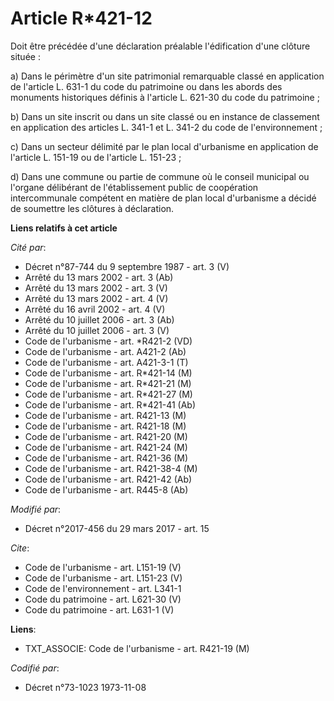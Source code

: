 # Article R*421-12

Doit être précédée d'une déclaration préalable l'édification d'une clôture située : 

a) Dans le périmètre d'un site patrimonial remarquable classé en application de l'article L. 631-1 du code du patrimoine ou
dans les abords des monuments historiques définis à l'article L. 621-30 du code du patrimoine ; 

b) Dans un site inscrit ou dans un site classé ou en instance de classement en application des articles L. 341-1 et L. 341-2
du code de l'environnement ; 

c) Dans un secteur délimité par le plan local d'urbanisme en application de l'article L. 151-19 ou de l'article L. 151-23 ; 

d) Dans une commune ou partie de commune où le conseil municipal ou l'organe délibérant de l'établissement public de
coopération intercommunale compétent en matière de plan local d'urbanisme a décidé de soumettre les clôtures à déclaration.

**Liens relatifs à cet article**

_Cité par_:

  - Décret n°87-744 du 9 septembre 1987 - art. 3 (V)
  - Arrêté du 13 mars 2002 - art. 3 (Ab)
  - Arrêté du 13 mars 2002 - art. 3 (V)
  - Arrêté du 13 mars 2002 - art. 4 (V)
  - Arrêté du 16 avril 2002 - art. 4 (V)
  - Arrêté du 10 juillet 2006 - art. 3 (Ab)
  - Arrêté du 10 juillet 2006 - art. 3 (V)
  - Code de l'urbanisme - art. *R421-2 (VD)
  - Code de l'urbanisme - art. A421-2 (Ab)
  - Code de l'urbanisme - art. A421-3-1 (T)
  - Code de l'urbanisme - art. R*421-14 (M)
  - Code de l'urbanisme - art. R*421-21 (M)
  - Code de l'urbanisme - art. R*421-27 (M)
  - Code de l'urbanisme - art. R*421-41 (Ab)
  - Code de l'urbanisme - art. R421-13 (M)
  - Code de l'urbanisme - art. R421-18 (M)
  - Code de l'urbanisme - art. R421-20 (M)
  - Code de l'urbanisme - art. R421-24 (M)
  - Code de l'urbanisme - art. R421-36 (M)
  - Code de l'urbanisme - art. R421-38-4 (M)
  - Code de l'urbanisme - art. R421-42 (Ab)
  - Code de l'urbanisme - art. R445-8 (Ab)

_Modifié par_:

  - Décret n°2017-456 du 29 mars 2017 - art. 15

_Cite_:

  - Code de l'urbanisme - art. L151-19 (V)
  - Code de l'urbanisme - art. L151-23 (V)
  - Code de l'environnement - art. L341-1
  - Code du patrimoine - art. L621-30 (V)
  - Code du patrimoine - art. L631-1 (V)

**Liens**:

  - TXT_ASSOCIE: Code de l'urbanisme - art. R421-19 (M)

_Codifié par_:

  - Décret n°73-1023 1973-11-08
